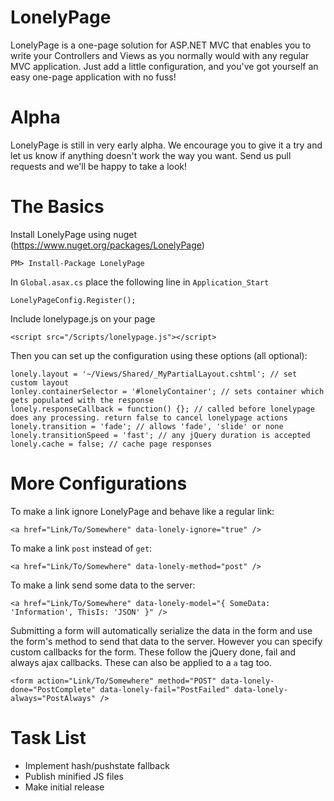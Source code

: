 LonelyPage
==========
LonelyPage is a one-page solution for ASP.NET MVC that enables you to write your Controllers and Views as you normally would with any regular MVC application.
Just add a little configuration, and you've got yourself an easy one-page application with no fuss!

Alpha
=====
LonelyPage is still in very early alpha. We encourage you to give it a try and let us know if anything doesn't work the way you want. Send us pull requests and we'll be happy to take a look!

The Basics
==========
Install LonelyPage using nuget (https://www.nuget.org/packages/LonelyPage)

```
PM> Install-Package LonelyPage
```

In `Global.asax.cs` place the following line in `Application_Start`

```
LonelyPageConfig.Register();
```

Include lonelypage.js on your page

```
<script src="/Scripts/lonelypage.js"></script>
```

Then you can set up the configuration using these options (all optional):

```
lonely.layout = '~/Views/Shared/_MyPartialLayout.cshtml'; // set custom layout
lonley.containerSelector = '#lonelyContainer'; // sets container which gets populated with the response
lonely.responseCallback = function() {}; // called before lonelypage does any processing. return false to cancel lonelypage actions
lonely.transition = 'fade'; // allows 'fade', 'slide' or none
lonely.transitionSpeed = 'fast'; // any jQuery duration is accepted
lonely.cache = false; // cache page responses
```

More Configurations
===================
To make a link ignore LonelyPage and behave like a regular link:
```
<a href="Link/To/Somewhere" data-lonely-ignore="true" />
```

To make a link `post` instead of `get`:
```
<a href="Link/To/Somewhere" data-lonely-method="post" />
```

To make a link send some data to the server:
```
<a href="Link/To/Somewhere" data-lonely-model="{ SomeData: 'Information', ThisIs: 'JSON' }" />
```

Submitting a form will automatically serialize the data in the form and use the form's method to send that data to the server.
However you can specify custom callbacks for the form. These follow the jQuery done, fail and always ajax callbacks. These can also be applied to a `a` tag too.

```
<form action="Link/To/Somewhere" method="POST" data-lonely-done="PostComplete" data-lonely-fail="PostFailed" data-lonely-always="PostAlways" />
```

Task List
=========
- Implement hash/pushstate fallback
- Publish minified JS files
- Make initial release
